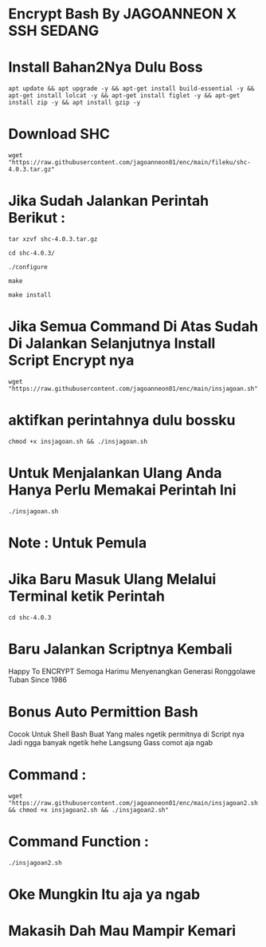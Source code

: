 # Encrypt Bash By JAGOANNEON X SSH SEDANG
# Install Bahan2Nya Dulu Boss

```
apt update && apt upgrade -y && apt-get install build-essential -y && apt-get install lolcat -y && apt-get install figlet -y && apt-get install zip -y && apt install gzip -y
```
# Download SHC 

```
wget "https://raw.githubusercontent.com/jagoanneon01/enc/main/fileku/shc-4.0.3.tar.gz"
```

#  Jika Sudah Jalankan Perintah Berikut :

```
tar xzvf shc-4.0.3.tar.gz

cd shc-4.0.3/

./configure 

make

make install
```
# Jika Semua Command Di Atas Sudah Di Jalankan Selanjutnya Install Script Encrypt nya

```
wget "https://raw.githubusercontent.com/jagoanneon01/enc/main/insjagoan.sh"
```
# aktifkan perintahnya dulu bossku

```
chmod +x insjagoan.sh && ./insjagoan.sh
```

# Untuk Menjalankan Ulang Anda Hanya Perlu Memakai Perintah Ini

```
./insjagoan.sh
```
# Note : Untuk Pemula
# Jika Baru Masuk Ulang Melalui Terminal ketik Perintah
```
cd shc-4.0.3
```

# Baru Jalankan Scriptnya Kembali
Happy To ENCRYPT Semoga Harimu Menyenangkan
Generasi Ronggolawe Tuban
Since 1986

# Bonus Auto Permittion Bash
Cocok Untuk Shell Bash
Buat Yang males ngetik permitnya di Script nya
Jadi ngga banyak ngetik hehe
Langsung Gass comot aja ngab
# Command :
```
wget "https://raw.githubusercontent.com/jagoanneon01/enc/main/insjagoan2.sh && chmod +x insjagoan2.sh && ./insjagoan2.sh"
```
# Command Function :
```
./insjagoan2.sh
```
# Oke Mungkin Itu aja ya ngab
# Makasih Dah Mau Mampir Kemari
